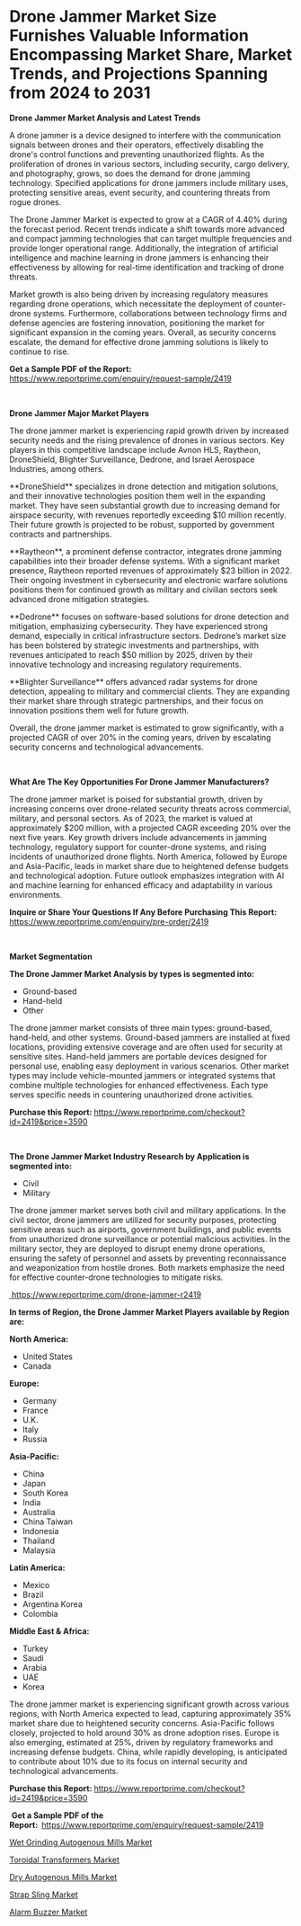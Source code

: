 <p><h1>Drone Jammer Market Size Furnishes Valuable Information Encompassing Market Share, Market Trends, and Projections Spanning from 2024 to 2031</h1></p><p><strong>Drone Jammer Market Analysis and Latest Trends</strong></p>
<p><p>A drone jammer is a device designed to interfere with the communication signals between drones and their operators, effectively disabling the drone's control functions and preventing unauthorized flights. As the proliferation of drones in various sectors, including security, cargo delivery, and photography, grows, so does the demand for drone jamming technology. Specified applications for drone jammers include military uses, protecting sensitive areas, event security, and countering threats from rogue drones.</p><p>The Drone Jammer Market is expected to grow at a CAGR of 4.40% during the forecast period. Recent trends indicate a shift towards more advanced and compact jamming technologies that can target multiple frequencies and provide longer operational range. Additionally, the integration of artificial intelligence and machine learning in drone jammers is enhancing their effectiveness by allowing for real-time identification and tracking of drone threats.</p><p>Market growth is also being driven by increasing regulatory measures regarding drone operations, which necessitate the deployment of counter-drone systems. Furthermore, collaborations between technology firms and defense agencies are fostering innovation, positioning the market for significant expansion in the coming years. Overall, as security concerns escalate, the demand for effective drone jamming solutions is likely to continue to rise.</p></p>
<p><strong>Get a Sample PDF of the Report:&nbsp;</strong> <a href="https://www.reportprime.com/enquiry/request-sample/2419">https://www.reportprime.com/enquiry/request-sample/2419</a></p>
<p>&nbsp;</p>
<p><strong>Drone Jammer Major Market Players</strong></p>
<p><p>The drone jammer market is experiencing rapid growth driven by increased security needs and the rising prevalence of drones in various sectors. Key players in this competitive landscape include Avnon HLS, Raytheon, DroneShield, Blighter Surveillance, Dedrone, and Israel Aerospace Industries, among others.</p><p>**DroneShield** specializes in drone detection and mitigation solutions, and their innovative technologies position them well in the expanding market. They have seen substantial growth due to increasing demand for airspace security, with revenues reportedly exceeding $10 million recently. Their future growth is projected to be robust, supported by government contracts and partnerships.</p><p>**Raytheon**, a prominent defense contractor, integrates drone jamming capabilities into their broader defense systems. With a significant market presence, Raytheon reported revenues of approximately $23 billion in 2022. Their ongoing investment in cybersecurity and electronic warfare solutions positions them for continued growth as military and civilian sectors seek advanced drone mitigation strategies.</p><p>**Dedrone** focuses on software-based solutions for drone detection and mitigation, emphasizing cybersecurity. They have experienced strong demand, especially in critical infrastructure sectors. Dedrone’s market size has been bolstered by strategic investments and partnerships, with revenues anticipated to reach $50 million by 2025, driven by their innovative technology and increasing regulatory requirements.</p><p>**Blighter Surveillance** offers advanced radar systems for drone detection, appealing to military and commercial clients. They are expanding their market share through strategic partnerships, and their focus on innovation positions them well for future growth.</p><p>Overall, the drone jammer market is estimated to grow significantly, with a projected CAGR of over 20% in the coming years, driven by escalating security concerns and technological advancements.</p></p>
<p>&nbsp;</p>
<p><strong>What Are The Key Opportunities For Drone Jammer Manufacturers?</strong></p>
<p><p>The drone jammer market is poised for substantial growth, driven by increasing concerns over drone-related security threats across commercial, military, and personal sectors. As of 2023, the market is valued at approximately $200 million, with a projected CAGR exceeding 20% over the next five years. Key growth drivers include advancements in jamming technology, regulatory support for counter-drone systems, and rising incidents of unauthorized drone flights. North America, followed by Europe and Asia-Pacific, leads in market share due to heightened defense budgets and technological adoption. Future outlook emphasizes integration with AI and machine learning for enhanced efficacy and adaptability in various environments.</p></p>
<p><strong>Inquire or Share Your Questions If Any Before Purchasing This Report:</strong> <a href="https://www.reportprime.com/enquiry/pre-order/2419">https://www.reportprime.com/enquiry/pre-order/2419</a></p>
<p>&nbsp;</p>
<p><strong>Market Segmentation</strong></p>
<p><strong>The Drone Jammer Market Analysis by types is segmented into:</strong></p>
<p><ul><li>Ground-based</li><li>Hand-held</li><li>Other</li></ul></p>
<p><p>The drone jammer market consists of three main types: ground-based, hand-held, and other systems. Ground-based jammers are installed at fixed locations, providing extensive coverage and are often used for security at sensitive sites. Hand-held jammers are portable devices designed for personal use, enabling easy deployment in various scenarios. Other market types may include vehicle-mounted jammers or integrated systems that combine multiple technologies for enhanced effectiveness. Each type serves specific needs in countering unauthorized drone activities.</p></p>
<p><strong>Purchase this Report:&nbsp;</strong><a href="https://www.reportprime.com/checkout?id=2419&price=3590">https://www.reportprime.com/checkout?id=2419&price=3590</a></p>
<p>&nbsp;</p>
<p><strong>The Drone Jammer Market Industry Research by Application is segmented into:</strong></p>
<p><ul><li>Civil</li><li>Military</li></ul></p>
<p><p>The drone jammer market serves both civil and military applications. In the civil sector, drone jammers are utilized for security purposes, protecting sensitive areas such as airports, government buildings, and public events from unauthorized drone surveillance or potential malicious activities. In the military sector, they are deployed to disrupt enemy drone operations, ensuring the safety of personnel and assets by preventing reconnaissance and weaponization from hostile drones. Both markets emphasize the need for effective counter-drone technologies to mitigate risks.</p></p>
<p><a href="https://www.reportprime.com/drone-jammer-r2419">&nbsp;https://www.reportprime.com/drone-jammer-r2419</a></p>
<p><strong>In terms of Region, the Drone Jammer Market Players available by Region are:</strong></p>
<p>
    <p> <strong> North America: </strong>
        <ul>
            <li>United States</li>
            <li>Canada</li>
        </ul>
        </p> 
    <p> <strong> Europe: </strong>
        <ul>
            <li>Germany</li>
            <li>France</li>
            <li>U.K.</li>
            <li>Italy</li>
            <li>Russia</li>
        </ul>
        </p> 
    <p> <strong> Asia-Pacific: </strong>
        <ul>
            <li>China</li>
            <li>Japan</li>
            <li>South Korea</li>
            <li>India</li>
            <li>Australia</li>
            <li>China Taiwan</li>
            <li>Indonesia</li>
            <li>Thailand</li>
            <li>Malaysia</li>
        </ul>
        </p> 
    <p> <strong> Latin America: </strong>
        <ul>
            <li>Mexico</li>
            <li>Brazil</li>
            <li>Argentina Korea</li>
            <li>Colombia</li>
        </ul>
        </p> 
    <p> <strong> Middle East & Africa: </strong>
        <ul>
            <li>Turkey</li>
            <li>Saudi</li>
            <li>Arabia</li>
            <li>UAE</li>
            <li>Korea</li>
        </ul>
    </p>
    </p>
<p><p>The drone jammer market is experiencing significant growth across various regions, with North America expected to lead, capturing approximately 35% market share due to heightened security concerns. Asia-Pacific follows closely, projected to hold around 30% as drone adoption rises. Europe is also emerging, estimated at 25%, driven by regulatory frameworks and increasing defense budgets. China, while rapidly developing, is anticipated to contribute about 10% due to its focus on internal security and technological advancements.</p></p>
<p><strong>Purchase this Report: </strong><a href="https://www.reportprime.com/checkout?id=2419&price=3590">https://www.reportprime.com/checkout?id=2419&price=3590</a></p>
<p>&nbsp;<strong>Get a Sample PDF of the Report:&nbsp;&nbsp;</strong><a href="https://www.reportprime.com/enquiry/request-sample/2419">https://www.reportprime.com/enquiry/request-sample/2419</a></p>
<p><strong></strong></p>
<p><p><a href="https://issuu.com/reportprime-2/docs/wet-grinding-autogenous-mills-marke_2a22e112cc71c8">Wet Grinding Autogenous Mills Market</a></p><p><a href="https://www.linkedin.com/pulse/global-perspectives-toroidal-transformers-market-trends-forecast-9nqhf?trackingId=EZcIZeDGSBueokd4I2lO4g%3D%3D">Toroidal Transformers Market</a></p><p><a href="https://issuu.com/reportprime-2/docs/dry-autogenous-mills-market-size-20_5be3565fe0a56a">Dry Autogenous Mills Market</a></p><p><a href="https://www.linkedin.com/pulse/global-strap-sling-industry-analysis-share-growth-trends-forecast-okcff?trackingId=Tk2I6HhXTzua8WP904B%2FUQ%3D%3D">Strap Sling Market</a></p><p><a href="https://www.linkedin.com/pulse/what-factors-influence-alarm-buzzer-market-coming-years-product-jfdnf?trackingId=DdXx7aoDQNqmPErOxVJraw%3D%3D">Alarm Buzzer Market</a></p></p>